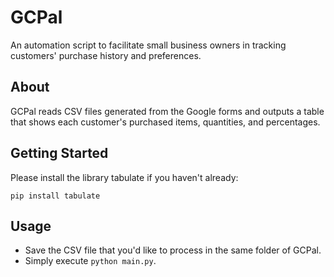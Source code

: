 # GCPal
An automation script to facilitate small business owners in tracking customers' purchase history and preferences.

## About
GCPal reads CSV files generated from the Google forms and outputs a table that shows each customer's purchased items, quantities, and percentages.


## Getting Started
Please install the library tabulate if you haven't already:

```
pip install tabulate
```

## Usage
* Save the CSV file that you'd like to process in the same folder of GCPal.
* Simply execute `python main.py`.
